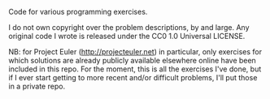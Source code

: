 Code for various programming exercises.

I do not own copyright over the problem descriptions, by and large. Any
original code I wrote is released under the CC0 1.0 Universal LICENSE.

NB: for Project Euler (http://projecteuler.net) in particular, only exercises
for which solutions are already publicly available elsewhere online have been
included in this repo. For the moment, this is all the exercises I've done, but
if I ever start getting to more recent and/or difficult problems, I'll put
those in a private repo.
